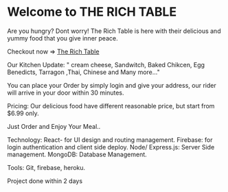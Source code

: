 # Welcome to THE RICH TABLE



Are you hungry? Dont worry! The Rich Table is here with their delicious and yummy food that you give inner peace.

Checkout now => [The Rich Table](https://the-rich-table.web.app)

Our Kitchen Update:
" cream cheese, Sandwitch, Baked Chikcen, Egg Benedicts, Tarragon ,Thai, Chinese and Many more..."

You can place your Order by simply login and give your address, our rider will arrive in your door within 30 minutes.

Pricing: Our delicious food have different reasonable price, but start from $6.99 only.

Just Order and Enjoy Your Meal..


Technology:
React- for UI design and routing management.
Firebase: for login authentication and client side deploy.
Node/ Express.js: Server Side management.
MongoDB: Database Management.

Tools: Git, firebase, heroku.

Project done within 2 days
